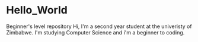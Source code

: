 # Hello_World
Beginner's level repository
Hi, I'm a second year student at the univeristy of Zimbabwe. I'm studying Computer Science and i'm a beginner to coding.
